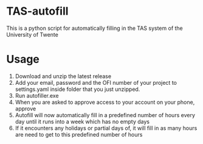 # TAS-autofill
This is a python script for automatically filling in the TAS system of the University of Twente

# Usage
1. Download and unzip the latest release
1. Add your email, password and the OFI number of your project to settings.yaml inside folder that you just unzipped.
1. Run autofiller.exe
1. When you are asked to approve access to your account on your phone, approve
1. Autofill will now automatically fill in a predefined number of hours every day until it runs into a week which has no empty days
1. If it encounters any holidays or partial days of, it will fill in as many hours are need to get to this predefined number of hours
